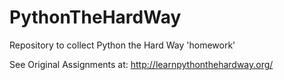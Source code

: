 PythonTheHardWay
================

Repository to collect Python the Hard Way 'homework'

See Original Assignments at: http://learnpythonthehardway.org/
